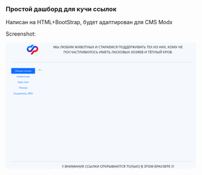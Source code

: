 ### Простой дашборд для кучи ссылок

Написан на HTML+BootStrap, будет адаптирован для CMS Modx  
  
  Screenshot:

  ![sheme](/Screenshot_1.png)  
